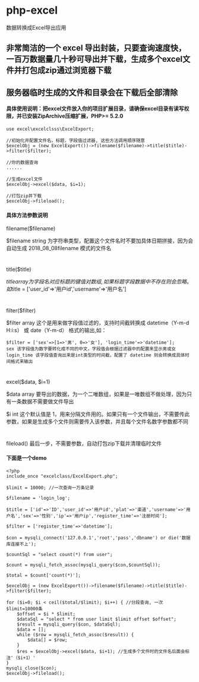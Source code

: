 # php-excel
数据转换成Excel导出应用

## 非常简洁的一个 excel 导出封装，只要查询速度快，一百万数据量几十秒可导出并下载，生成多个excel文件并打包成zip通过浏览器下载
## 服务器临时生成的文件和目录会在下载后全部清除 
#### 具体使用说明：把excel文件放入你的项目扩展目录，请确保excel目录有读写权限，并已安装ZipArchive压缩扩展，PHP>= 5.2.0
```
use excel\excelclsss\ExcelExport;

//初始化并配置文件名，标题，字段值过滤器, 这些方法调用顺序随意
$excelObj = (new ExcelExport())->filename($filename)->title($title)->filter($filter);

//你的数据查询
......

//生成excel文件
$excelObj->excel($data, $i=1);

//打包zip并下载
$excelObj->fileload();
```
#### 具体方法参数说明
filename($filename)

$filename string 为字符串类型，配置这个文件名时不要加具体日期拼接，因为会自动生成 2018_08_08filename 模式的文件名
#
title($title)

$title array 为字段名对应标题的键值对数组, 如果标题字段数据中不存在则会忽略，如$title = ['user_id'=>'用户id','username'=>'用户名']
#
filter($filter)

$filter array 这个是用来做字段值过滤的，支持时间截转换成 datetime（Y-m-d H:i:s） 或 date（Y-m-d） 格式的输出,如：
```
$filter = ['sex'=>[1=>'男', 0=>'女'], 'login_time'=>'datetime'];
sex 该字段值为数字要转化成不同的中文，字段值会根据过滤器中的配置来显示男或女
login_time 该字段值查询出来是int类型的时间截，配置了 datetime 则会转换成具体时间格式来输出
```
#
excel($data, $i=1)

$data array 要导出的数据，为一个二唯数组，如果是一唯数组不做处理，因为只有一条数据不需要做文件导出

$i int 这个默认值是 1，用来分隔文件用的。如果只有一个文件输出，不需要传此参数，如果是生成多个文件则需要传入该参数，并且每个文件名数字参数都不同
#
fileload()  最后一步，不需要参数，自动打包zip下载并清理临时文件
#### 下面是一个demo
```
<?php
include_once "excelclass/ExcelExport.php";

$limit = 10000; //一次查询一万条记录

$filename = 'login_log';

$title = ['id'=>'ID','user_id'=>'用户id','plat'=>'渠道','username'=>'用户名','sex'=>'性别','ip'=>'用户ip','register_time'=>'注册时间'];

$filter = ['register_time'=>'datetime'];

$con = mysqli_connect('127.0.0.1','root','pass','dbname') or die('数据库连接不上');

$countSql = "select count(*) from user";

$count = mysqli_fetch_assoc(mysqli_query($con,$countSql));

$total = $count['count(*)'];

$excelObj = (new ExcelExport())->filename($filename)->title($title)->filter($filter);

for ($i=0; $i < ceil($total/$limit); $i++) { //分段查询, 一次$limit=10000条
	$offset = $i * $limit;
	$dataSql = "select * from user limit $limit offset $offset";
	$result = mysqli_query($con, $dataSql);
	$data = [];
	while ($row = mysqli_fetch_assoc($result)) {
		$data[] = $row;
	}
	$res = $excelObj->excel($data, $i+1); //生成多个文件时的文件名后面会标注'（$i+1）'
}
mysqli_close($con);
$excelObj->fileload();
```
